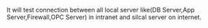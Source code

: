 It will test connection between all local server like(DB Server,App Server,Firewall,OPC Server) in intranet and 
silcal server on internet.
